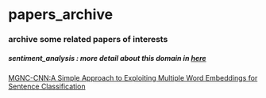 # papers_archive
### archive some related papers of interests

##### sentiment_analysis : more detail about this domain in [here](https://github.com/JDwangmo/sentiment_classification)
[MGNC-CNN:A Simple Approach to Exploiting Multiple Word Embeddings for Sentence Classification](https://raw.githubusercontent.com/JDwangmo/papers_archive/master/sentiment_analysis/N16-1178-MGNC-CNN:A-Simple-Approach-to-Exploiting-Multiple-Word-Embeddings-for-Sentence-Classification.pdf)